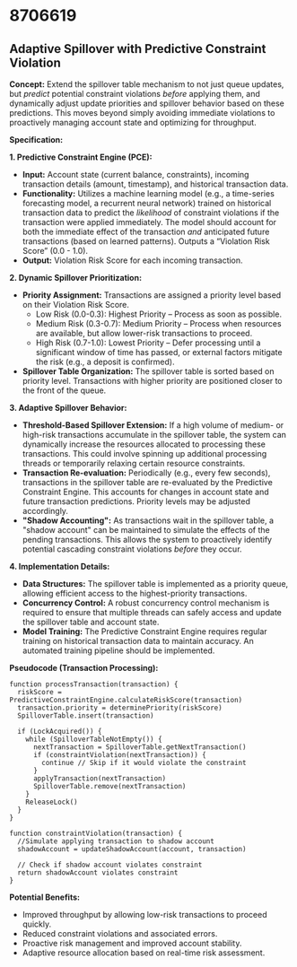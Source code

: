 # 8706619

## Adaptive Spillover with Predictive Constraint Violation

**Concept:** Extend the spillover table mechanism to not just queue updates, but *predict* potential constraint violations *before* applying them, and dynamically adjust update priorities and spillover behavior based on these predictions. This moves beyond simply avoiding immediate violations to proactively managing account state and optimizing for throughput.

**Specification:**

**1. Predictive Constraint Engine (PCE):**

*   **Input:** Account state (current balance, constraints), incoming transaction details (amount, timestamp), and historical transaction data.
*   **Functionality:**  Utilizes a machine learning model (e.g., a time-series forecasting model, a recurrent neural network) trained on historical transaction data to predict the *likelihood* of constraint violations if the transaction were applied immediately.  The model should account for both the immediate effect of the transaction *and* anticipated future transactions (based on learned patterns). Outputs a “Violation Risk Score” (0.0 - 1.0).
*   **Output:** Violation Risk Score for each incoming transaction.

**2. Dynamic Spillover Prioritization:**

*   **Priority Assignment:** Transactions are assigned a priority level based on their Violation Risk Score.
    *   Low Risk (0.0-0.3): Highest Priority – Process as soon as possible.
    *   Medium Risk (0.3-0.7): Medium Priority – Process when resources are available, but allow lower-risk transactions to proceed.
    *   High Risk (0.7-1.0): Lowest Priority – Defer processing until a significant window of time has passed, or external factors mitigate the risk (e.g., a deposit is confirmed).
*   **Spillover Table Organization:**  The spillover table is sorted based on priority level. Transactions with higher priority are positioned closer to the front of the queue.

**3. Adaptive Spillover Behavior:**

*   **Threshold-Based Spillover Extension:** If a high volume of medium- or high-risk transactions accumulate in the spillover table, the system can dynamically increase the resources allocated to processing these transactions. This could involve spinning up additional processing threads or temporarily relaxing certain resource constraints.
*   **Transaction Re-evaluation:**  Periodically (e.g., every few seconds), transactions in the spillover table are re-evaluated by the Predictive Constraint Engine. This accounts for changes in account state and future transaction predictions.  Priority levels may be adjusted accordingly.
*   **"Shadow Accounting":** As transactions wait in the spillover table, a "shadow account" can be maintained to simulate the effects of the pending transactions. This allows the system to proactively identify potential cascading constraint violations *before* they occur.

**4. Implementation Details:**

*   **Data Structures:** The spillover table is implemented as a priority queue, allowing efficient access to the highest-priority transactions.
*   **Concurrency Control:**  A robust concurrency control mechanism is required to ensure that multiple threads can safely access and update the spillover table and account state.
*   **Model Training:** The Predictive Constraint Engine requires regular training on historical transaction data to maintain accuracy. An automated training pipeline should be implemented.

**Pseudocode (Transaction Processing):**

```
function processTransaction(transaction) {
  riskScore = PredictiveConstraintEngine.calculateRiskScore(transaction)
  transaction.priority = determinePriority(riskScore)
  SpilloverTable.insert(transaction)

  if (LockAcquired()) {
    while (SpilloverTableNotEmpty()) {
      nextTransaction = SpilloverTable.getNextTransaction()
      if (constraintViolation(nextTransaction)) {
        continue // Skip if it would violate the constraint
      }
      applyTransaction(nextTransaction)
      SpilloverTable.remove(nextTransaction)
    }
    ReleaseLock()
  }
}

function constraintViolation(transaction) {
  //Simulate applying transaction to shadow account
  shadowAccount = updateShadowAccount(account, transaction)

  // Check if shadow account violates constraint
  return shadowAccount violates constraint
}
```

**Potential Benefits:**

*   Improved throughput by allowing low-risk transactions to proceed quickly.
*   Reduced constraint violations and associated errors.
*   Proactive risk management and improved account stability.
*   Adaptive resource allocation based on real-time risk assessment.